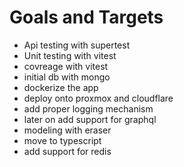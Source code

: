 # Goals and Targets

- Api testing with supertest
- Unit testing with vitest
- covreage with vitest
- initial db with mongo
- dockerize the app
- deploy onto proxmox and cloudflare
- add proper logging mechanism
- later on add support for graphql
- modeling with eraser
- move to typescript
- add support for redis
